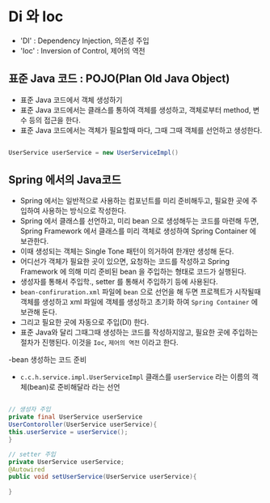 # Di 와 Ioc 
- 'DI' : Dependency Injection, 의존성 주입
- 'Ioc' : Inversion of Control, 제어의 역전

## 표준 Java 코드 : POJO(Plan Old Java Object)
- 표준 Java 코드에서 객체 생성하기
- 표준 Java 코드에서는 클래스를 통하여 객체를 생성하고, 객체로부터 method, 변수 등의 접근을 한다.
- 표준 Java 코드에서는 객체가 필요할때 마다, 그때 그때 객체를 선언하고 생성한다.

```java

UserService userService = new UserServiceImpl()
```

## Spring 에서의 Java코드
- Spring 에서는 일반적으로 사용하는 컴포넌트를 미리 준비해두고, 필요한 곳에 주입하여 사용하는 방식으로 작성한다.
- Spring 에서 클래스를 선언하고, 미리 bean 으로 생성해두는 코드를 마련해 두면, Spring Framework 에서 클래스를 미리 객체로 생성하여 Spring Container 에 보관한다.
- 이때 생성되는 객체는 Single Tone 패턴이 의거하여 한개만 생성해 둔다.
- 어디선가 객체가 필요한 곳이 있으면, 요청하는 코드를 작성하고 Spring Framework 에 의해 미리 준비된 bean 을 주입하는 형태로 코드가 실행된다.
- 생성자를 통해서 주입학., setter 를 통해서 주입하기 등에 사용된다.
- `bean-confiruration.xml` 파일에 `bean` 으로 선언을 해 두면 프로젝트가 시작될때 객체를 생성하고 xml 파일에 객체를 생성하고 초기화 하여 `Spring Container` 에 보관해 둔다.
- 그리고 필요한 곳에 자동으로 주입(DI) 한다.
- 표준 Java와 달리 그때그때 생성하는 코드를 작성하지않고, 필요한 곳에 주입하는 절차가 진행된다. 이것을 `Ioc`, `제어의 역전` 이라고 한다.

-bean 생성하는 코드 준비
- `c.c.h.service.impl.UserServiceImpl` 클래스를 `userService` 라는 이름의 객체(bean)로 준비해달라 라는 선언

```xml
```
```java
// 생성자 주입
private final UserService userService
UserContoroller(UserService userService){
this.userService = userService();
}

// setter 주입
private UserService userService;
@Autowired
public void setUserService(UserService userService){
	
}


```
